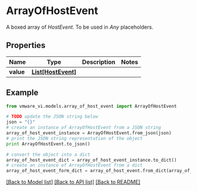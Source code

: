 # ArrayOfHostEvent

A boxed array of *HostEvent*. To be used in *Any* placeholders. 

## Properties
Name | Type | Description | Notes
------------ | ------------- | ------------- | -------------
**value** | [**List[HostEvent]**](HostEvent.md) |  | 

## Example

```python
from vmware_vi.models.array_of_host_event import ArrayOfHostEvent

# TODO update the JSON string below
json = "{}"
# create an instance of ArrayOfHostEvent from a JSON string
array_of_host_event_instance = ArrayOfHostEvent.from_json(json)
# print the JSON string representation of the object
print ArrayOfHostEvent.to_json()

# convert the object into a dict
array_of_host_event_dict = array_of_host_event_instance.to_dict()
# create an instance of ArrayOfHostEvent from a dict
array_of_host_event_form_dict = array_of_host_event.from_dict(array_of_host_event_dict)
```
[[Back to Model list]](../README.md#documentation-for-models) [[Back to API list]](../README.md#documentation-for-api-endpoints) [[Back to README]](../README.md)


